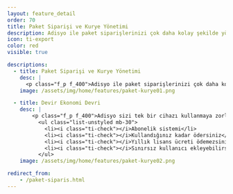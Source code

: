 ```yaml
---
layout: feature_detail
order: 70
title: Paket Siparişi ve Kurye Yönetimi
description: Adisyo ile paket siparişlerinizi çok daha kolay şekilde yönetebilirsiniz. Paket siparişlerinizin teslim edileceği müşterilerinize ait bilgileri kolayca kayıt altında tutabilirsiniz.
icon: ti-export
color: red
visible: true

descriptions: 
  - title: Paket Siparişi ve Kurye Yönetimi
    desc: |
      <p class="f_p f_400">Adisyo ile paket siparişlerinizi çok daha kolay şekilde yönetebilirsiniz.  Paket siparişlerinizin teslim edileceği müşterilerinize ait bilgileri kolayca kayıt altında tutabilirsiniz.Bu özellik ile paket siparişlerinizin teslim edileceği müşterilerinize ait bilgileri kolayca sisteme kaydedebilir, ayrıca siparişlerinizi teslim eden kuryelerinizin takibini de gerçekleştirebilirsiniz. Dilerseniz mobil uygulamamız üzerinden kuryelerinizin kendi paket siparişlerini takip edebilmelerini de sağlayabilirsiniz.</p>
    image: /assets/img/home/features/paket-kurye01.png

  - title: Devir Ekonomi Devri
    desc: |
        <p class="f_p f_400">Adisyo sizi tek bir cihazı kullanmaya zorlamaz. Adisyo'yu kullanmak için pahalı bir lisans almanız gerekmez. Yıllık bakım ücreti ödemezsiniz. Abonelik sistemi sayesinde, kullandığınız kadar ödersiniz.</p>
          <ul class="list-unstyled mb-30">
            <li><i class="ti-check"></i>Abonelik sistemi</li>
            <li><i class="ti-check"></i>Kullandığınız kadar ödersiniz</li>
            <li><i class="ti-check"></i>Yıllık lisans ücreti ödemezsiniz</li>
            <li><i class="ti-check"></i>Sınırsız kullanıcı ekleyebilirsiniz</li>
          </ul>
    image: /assets/img/home/features/paket-kurye02.png

redirect_from:
    - /paket-siparis.html
---
```

